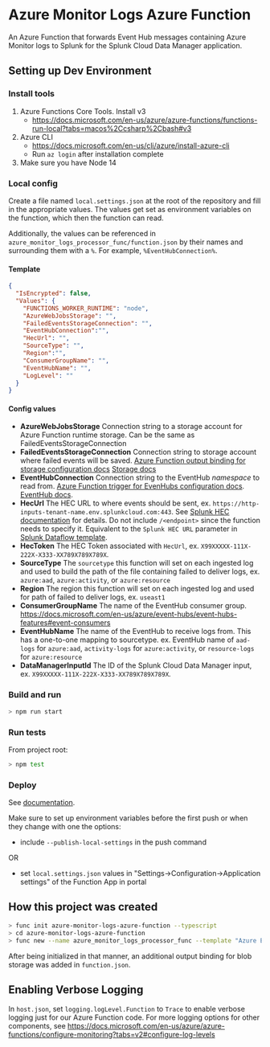# Azure Monitor Logs Azure Function
An Azure Function that forwards Event Hub messages containing Azure Monitor logs to Splunk for the Splunk Cloud Data Manager application.

## Setting up Dev Environment
### Install tools
1. Azure Functions Core Tools. Install v3
   * https://docs.microsoft.com/en-us/azure/azure-functions/functions-run-local?tabs=macos%2Ccsharp%2Cbash#v3
1. Azure CLI
   * https://docs.microsoft.com/en-us/cli/azure/install-azure-cli
   * Run `az login` after installation complete
1. Make sure you have Node 14

### Local config
Create a file named `local.settings.json` at the root of the repository and fill in the appropriate values. The values
get set as environment variables on the function, which then the function can read.

Additionally, the values can be referenced in `azure_monitor_logs_processor_func/function.json` by their names and
surrounding them with a `%`. For example, `%EventHubConnection%`.

#### Template
```json
{
  "IsEncrypted": false,
  "Values": {
    "FUNCTIONS_WORKER_RUNTIME": "node",
    "AzureWebJobsStorage": "",
    "FailedEventsStorageConnection": "",
    "EventHubConnection":"",
    "HecUrl": "",
    "SourceType": "",
    "Region":"",
    "ConsumerGroupName": "",
    "EventHubName": "",
    "LogLevel": ""
  }
}
```
#### Config values
- **AzureWebJobsStorage** Connection string to a storage account for Azure Function runtime storage. Can be the same as
FailedEventsStorageConnection
- **FailedEventsStorageConnection** Connection string to storage account where failed events will be saved.
  [Azure Function output binding for storage configuration docs](https://docs.microsoft.com/en-us/azure/azure-functions/functions-bindings-storage-blob-output?tabs=javascript#configuration)
  [Storage docs](https://docs.microsoft.com/en-us/azure/storage/common/storage-configure-connection-string)
- **EventHubConnection** Connection string to the EventHub *namespace* to read from.
  [Azure Function trigger for EvenHubs configuration docs](https://docs.microsoft.com/en-us/azure/azure-functions/functions-bindings-event-hubs-trigger?tabs=javascript#configuration).
  [EventHub docs](https://docs.microsoft.com/en-us/azure/event-hubs/event-hubs-get-connection-string).
- **HecUrl** The HEC URL to where events should be sent, ex. `https://http-inputs-tenant-name.env.splunkcloud.com:443`. See [Splunk HEC documentation](https://docs.splunk.com/Documentation/Splunk/8.2.1/Data/UsetheHTTPEventCollector) for details. Do not include `/<endpoint>` since the function needs to specify it. Equivalent to the `Splunk HEC URL` parameter in [Splunk Dataflow template](https://cloud.google.com/blog/products/data-analytics/connect-to-splunk-with-a-dataflow-template).
- **HecToken** The HEC Token associated with `HecUrl`, ex. `X99XXXXX-111X-222X-X333-XX789X789X789X`.
- **SourceType** The `sourcetype` this function will set on each ingested log and used to build the path of the file
  containing failed to deliver logs, ex. `azure:aad`, `azure:activity`, or `azure:resource`
- **Region** The region this function will set on each ingested log and used for path of failed to deliver logs, ex.
  `useast1`
- **ConsumerGroupName** The name of the EventHub consumer group. https://docs.microsoft.com/en-us/azure/event-hubs/event-hubs-features#event-consumers
- **EventHubName** The name of the EventHub to receive logs from. This has a one-to-one mapping to sourcetype. ex.
  EventHub name of `aad-logs` for `azure:aad`, `activity-logs` for `azure:activity`, or `resource-logs` for `azure:resource`
- **DataManagerInputId** The ID of the Splunk Cloud Data Manager input, ex. `X99XXXXX-111X-222X-X333-XX789X789X789X`.


### Build and run
```bash
> npm run start
```

### Run tests
From project root:
```bash
> npm test
```

### Deploy
See [documentation](https://docs.microsoft.com/en-us/azure/azure-functions/functions-run-local?tabs=windows%2Ccsharp%2Cportal%2Cbash%2Ckeda#publish).

Make sure to set up environment variables before the first push or when they change with one the options:
- include `--publish-local-settings` in the push command

OR

- set `local.settings.json` values in "Settings->Configuration->Application settings" of the Function App in portal


## How this project was created
```bash
> func init azure-monitor-logs-azure-function --typescript
> cd azure-monitor-logs-azure-function
> func new --name azure_monitor_logs_processor_func --template "Azure Event Hub trigger" --cadinality "many" --connection "EVENTHUB_CONNECTION_STRING"
```
After being initialized in that manner, an additional output binding for blob storage was added in `function.json`.

## Enabling Verbose Logging
In `host.json`, set `logging.logLevel.Function` to `Trace` to enable verbose logging just for our Azure Function code.
For more logging options for other components, see https://docs.microsoft.com/en-us/azure/azure-functions/configure-monitoring?tabs=v2#configure-log-levels